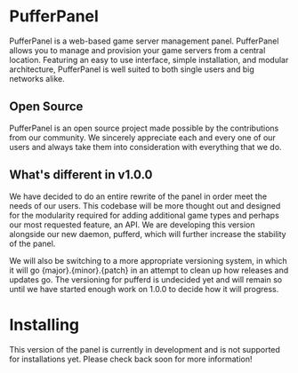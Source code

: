 # PufferPanel #
PufferPanel is a web-based game server management panel. PufferPanel allows you to manage and provision your game servers from a central location. Featuring an easy to use interface, simple installation, and modular architecture, PufferPanel is well suited to both single users and big networks alike.

## Open Source ##
PufferPanel is an open source project made possible by the contributions from our community. We sincerely appreciate each and every one of our users and always take them into consideration with everything that we do.

## What's different in v1.0.0 ##
We have decided to do an entire rewrite of the panel in order meet the needs of our users. This codebase will be more thought out and designed for the modularity required for adding additional game types and perhaps our most requested feature, an API. We are developing this version alongside our new daemon, pufferd, which will further increase the stability of the panel.

We will also be switching to a more appropriate versioning system, in which it will go {major}.{minor}.{patch} in an attempt to clean up how releases and updates go. The versioning for pufferd is undecided yet and will remain so until we have started enough work on 1.0.0 to decide how it will progress.

# Installing #
This version of the panel is currently in development and is not supported for installations yet. Please check back soon for more information!
